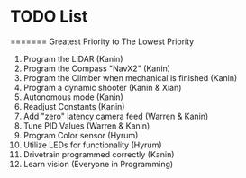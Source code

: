 
#   TODO List 
=======
Greatest Priority to The Lowest Priority
1. Program the LiDAR (Kanin)
2. Program the Compass "NavX2" (Kanin)
3. Program the Climber when mechanical is finished (Kanin)
4. Program a dynamic shooter (Kanin & Xian)
5. Autonomous mode (Kanin)
6. Readjust Constants (Kanin)
7. Add "zero" latency camera feed (Warren & Kanin)
8. Tune PID Values (Warren & Kanin)
9. Program Color sensor (Hyrum)
10. Utilize LEDs for functionality (Hyrum)
11. Drivetrain programmed correctly (Kanin)
12. Learn vision (Everyone in Programming)


